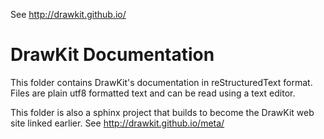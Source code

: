 See http://drawkit.github.io/

DrawKit Documentation
=====================

This folder contains DrawKit's documentation in reStructuredText format. Files are plain utf8 formatted text and can be read using a text editor.

This folder is also a sphinx project that builds to become the DrawKit web site linked earlier. See http://drawkit.github.io/meta/
